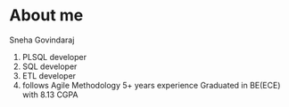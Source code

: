 # About me

Sneha Govindaraj
1. PLSQL developer
2. SQL developer
3. ETL developer
4. follows Agile Methodology
5+ years experience
Graduated in BE(ECE) with 8.13 CGPA
